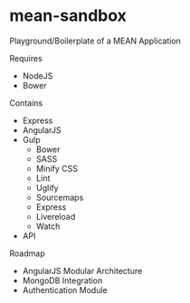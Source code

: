 # mean-sandbox
Playground/Boilerplate of a MEAN Application

Requires
  - NodeJS
  - Bower
  
Contains
  - Express
  - AngularJS
  - Gulp
    - Bower
    - SASS
    - Minify CSS
    - Lint
    - Uglify
    - Sourcemaps
    - Express
    - Livereload
    - Watch
  - API

Roadmap
  - AngularJS Modular Architecture
  - MongoDB Integration
  - Authentication Module
